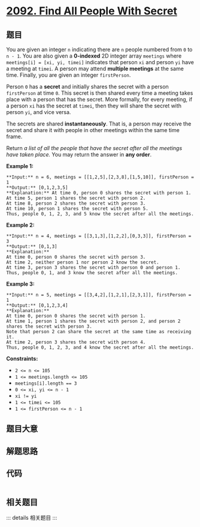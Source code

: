 # [2092. Find All People With Secret](https://leetcode.com/problems/find-all-people-with-secret)

## 题目

You are given an integer `n` indicating there are `n` people numbered from `0`
to `n - 1`. You are also given a **0-indexed** 2D integer array `meetings`
where `meetings[i] = [xi, yi, timei]` indicates that person `xi` and person
`yi` have a meeting at `timei`. A person may attend **multiple meetings** at
the same time. Finally, you are given an integer `firstPerson`.

Person `0` has a **secret** and initially shares the secret with a person
`firstPerson` at time `0`. This secret is then shared every time a meeting
takes place with a person that has the secret. More formally, for every
meeting, if a person `xi` has the secret at `timei`, then they will share the
secret with person `yi`, and vice versa.

The secrets are shared **instantaneously**. That is, a person may receive the
secret and share it with people in other meetings within the same time frame.

Return _a list of all the people that have the secret after all the meetings
have taken place._ You may return the answer in **any order**.



**Example 1:**

    
    
    **Input:** n = 6, meetings = [[1,2,5],[2,3,8],[1,5,10]], firstPerson = 1
    **Output:** [0,1,2,3,5]
    **Explanation:** At time 0, person 0 shares the secret with person 1.
    At time 5, person 1 shares the secret with person 2.
    At time 8, person 2 shares the secret with person 3.
    At time 10, person 1 shares the secret with person 5.​​​​
    Thus, people 0, 1, 2, 3, and 5 know the secret after all the meetings.
    

**Example 2:**

    
    
    **Input:** n = 4, meetings = [[3,1,3],[1,2,2],[0,3,3]], firstPerson = 3
    **Output:** [0,1,3]
    **Explanation:**
    At time 0, person 0 shares the secret with person 3.
    At time 2, neither person 1 nor person 2 know the secret.
    At time 3, person 3 shares the secret with person 0 and person 1.
    Thus, people 0, 1, and 3 know the secret after all the meetings.
    

**Example 3:**

    
    
    **Input:** n = 5, meetings = [[3,4,2],[1,2,1],[2,3,1]], firstPerson = 1
    **Output:** [0,1,2,3,4]
    **Explanation:**
    At time 0, person 0 shares the secret with person 1.
    At time 1, person 1 shares the secret with person 2, and person 2 shares the secret with person 3.
    Note that person 2 can share the secret at the same time as receiving it.
    At time 2, person 3 shares the secret with person 4.
    Thus, people 0, 1, 2, 3, and 4 know the secret after all the meetings.
    



**Constraints:**

  * `2 <= n <= 105`
  * `1 <= meetings.length <= 105`
  * `meetings[i].length == 3`
  * `0 <= xi, yi <= n - 1`
  * `xi != yi`
  * `1 <= timei <= 105`
  * `1 <= firstPerson <= n - 1`


## 题目大意

## 解题思路

## 代码

```javascript

```

## 相关题目

::: details 相关题目
:::
